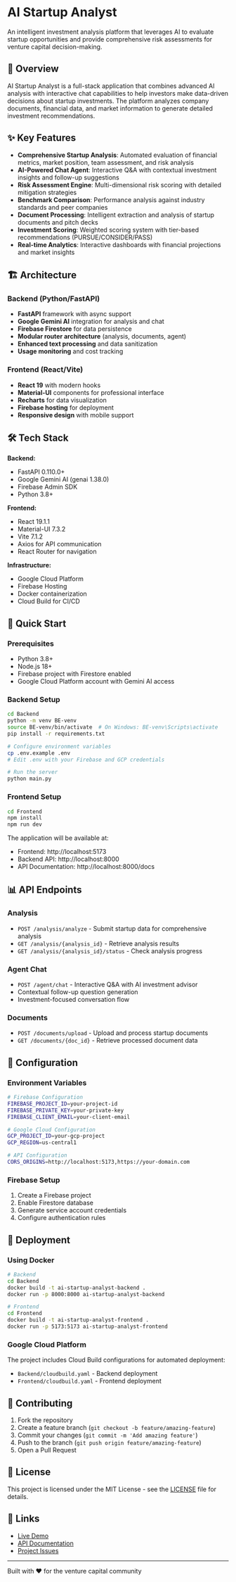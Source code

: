 # AI Startup Analyst

An intelligent investment analysis platform that leverages AI to evaluate startup opportunities and provide comprehensive risk assessments for venture capital decision-making.

## 🚀 Overview

AI Startup Analyst is a full-stack application that combines advanced AI analysis with interactive chat capabilities to help investors make data-driven decisions about startup investments. The platform analyzes company documents, financial data, and market information to generate detailed investment recommendations.

## ✨ Key Features

- **Comprehensive Startup Analysis**: Automated evaluation of financial metrics, market position, team assessment, and risk analysis
- **AI-Powered Chat Agent**: Interactive Q&A with contextual investment insights and follow-up suggestions
- **Risk Assessment Engine**: Multi-dimensional risk scoring with detailed mitigation strategies
- **Benchmark Comparison**: Performance analysis against industry standards and peer companies
- **Document Processing**: Intelligent extraction and analysis of startup documents and pitch decks
- **Investment Scoring**: Weighted scoring system with tier-based recommendations (PURSUE/CONSIDER/PASS)
- **Real-time Analytics**: Interactive dashboards with financial projections and market insights

## 🏗️ Architecture

### Backend (Python/FastAPI)
- **FastAPI** framework with async support
- **Google Gemini AI** integration for analysis and chat
- **Firebase Firestore** for data persistence
- **Modular router architecture** (analysis, documents, agent)
- **Enhanced text processing** and data sanitization
- **Usage monitoring** and cost tracking

### Frontend (React/Vite)
- **React 19** with modern hooks
- **Material-UI** components for professional interface
- **Recharts** for data visualization
- **Firebase hosting** for deployment
- **Responsive design** with mobile support

## 🛠️ Tech Stack

**Backend:**
- FastAPI 0.110.0+
- Google Gemini AI (genai 1.38.0)
- Firebase Admin SDK
- Python 3.8+

**Frontend:**
- React 19.1.1
- Material-UI 7.3.2
- Vite 7.1.2
- Axios for API communication
- React Router for navigation

**Infrastructure:**
- Google Cloud Platform
- Firebase Hosting
- Docker containerization
- Cloud Build for CI/CD

## 🚀 Quick Start

### Prerequisites
- Python 3.8+
- Node.js 18+
- Firebase project with Firestore enabled
- Google Cloud Platform account with Gemini AI access

### Backend Setup
```bash
cd Backend
python -m venv BE-venv
source BE-venv/bin/activate  # On Windows: BE-venv\Scripts\activate
pip install -r requirements.txt

# Configure environment variables
cp .env.example .env
# Edit .env with your Firebase and GCP credentials

# Run the server
python main.py
```

### Frontend Setup
```bash
cd Frontend
npm install
npm run dev
```

The application will be available at:
- Frontend: http://localhost:5173
- Backend API: http://localhost:8000
- API Documentation: http://localhost:8000/docs

## 📊 API Endpoints

### Analysis
- `POST /analysis/analyze` - Submit startup data for comprehensive analysis
- `GET /analysis/{analysis_id}` - Retrieve analysis results
- `GET /analysis/{analysis_id}/status` - Check analysis progress

### Agent Chat
- `POST /agent/chat` - Interactive Q&A with AI investment advisor
- Contextual follow-up question generation
- Investment-focused conversation flow

### Documents
- `POST /documents/upload` - Upload and process startup documents
- `GET /documents/{doc_id}` - Retrieve processed document data

## 🔧 Configuration

### Environment Variables
```bash
# Firebase Configuration
FIREBASE_PROJECT_ID=your-project-id
FIREBASE_PRIVATE_KEY=your-private-key
FIREBASE_CLIENT_EMAIL=your-client-email

# Google Cloud Configuration
GCP_PROJECT_ID=your-gcp-project
GCP_REGION=us-central1

# API Configuration
CORS_ORIGINS=http://localhost:5173,https://your-domain.com
```

### Firebase Setup
1. Create a Firebase project
2. Enable Firestore database
3. Generate service account credentials
4. Configure authentication rules

## 🚢 Deployment

### Using Docker
```bash
# Backend
cd Backend
docker build -t ai-startup-analyst-backend .
docker run -p 8000:8000 ai-startup-analyst-backend

# Frontend
cd Frontend
docker build -t ai-startup-analyst-frontend .
docker run -p 5173:5173 ai-startup-analyst-frontend
```

### Google Cloud Platform
The project includes Cloud Build configurations for automated deployment:
- `Backend/cloudbuild.yaml` - Backend deployment
- `Frontend/cloudbuild.yaml` - Frontend deployment

## 🤝 Contributing

1. Fork the repository
2. Create a feature branch (`git checkout -b feature/amazing-feature`)
3. Commit your changes (`git commit -m 'Add amazing feature'`)
4. Push to the branch (`git push origin feature/amazing-feature`)
5. Open a Pull Request

## 📝 License

This project is licensed under the MIT License - see the [LICENSE](LICENSE) file for details.

## 🔗 Links

- [Live Demo](https://ventureval-ef705.web.app)
- [API Documentation](https://your-api-domain.com/docs)
- [Project Issues](https://github.com/your-username/ai-startup-analyst/issues)

---

Built with ❤️ for the venture capital community